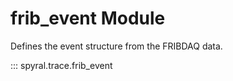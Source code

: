 # frib_event Module

Defines the event structure from the FRIBDAQ data.

::: spyral.trace.frib_event
